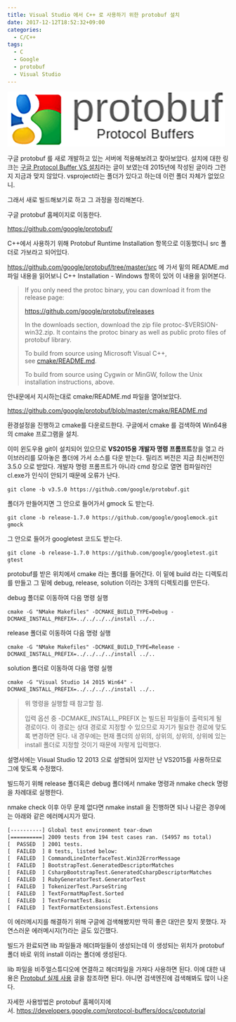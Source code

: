 ```yaml
---
title: Visual Studio 에서 C++ 로 사용하기 위한 protobuf 설치
date: 2017-12-12T18:52:32+09:00
categories:
  - C/C++
tags:
  - C
  - Google
  - protobuf
  - Visual Studio
---
```


![](/assets/images/protobuf.png)

구글 protobuf 를 새로 개발하고 있는 서버에 적용해보려고 찾아보았다. 설치에 대한 링크는 [구글 Protocol Buffer VS 설치](http://blog.naver.com/aigis21/220413192943)라는 글이 보였는데 2015년에 작성된 글이라 그런지 지금과 맞지 않았다. vsproject라는 폴더가 있다고 하는데 이런 폴더 자체가 없었으니.

그래서 새로 빌드해보기로 하고 그 과정을 정리해본다.

구글 protobuf 홈페이지로 이동한다.

<https://github.com/google/protobuf/>

C++에서 사용하기 위해 Protobuf Runtime Installation 항목으로 이동했더니 src 폴더로 가보라고 되어있다.

<https://github.com/google/protobuf/tree/master/src> 에 가서 밑의 README.md 파일 내용을 읽어보니 C++ Installation - Windows 항목이 있어 이 내용을 읽어본다.

> If you only need the protoc binary, you can download it from the release page:
>
> <https://github.com/google/protobuf/releases>
>
> In the downloads section, download the zip file protoc-$VERSION-win32.zip. It contains the protoc binary as well as public proto files of protobuf library.
>
> To build from source using Microsoft Visual C++, see [cmake/README.md](https://github.com/google/protobuf/blob/master/cmake/README.md).
>
> To build from source using Cygwin or MinGW, follow the Unix installation instructions, above.

안내문에서 지시하는대로 cmake/README.md 파일을 열어보았다.

<https://github.com/google/protobuf/blob/master/cmake/README.md>

환경설정을 진행하고 cmake를 다운로드한다. 구글에서 cmake 를 검색하여 Win64용의 cmake 프로그램을 설치.

이미 윈도우용 git이 설치되어 있으므로 **VS2015용 개발자 명령 프롬프트**창을 열고 라이브러리를 모아놓은 폴더에 가서 소스를 다운 받는다. 릴리즈 버전은 지금 최신버전인 3.5.0 으로 받았다. 개발자 명령 프롬프트가 아니라 cmd 창으로 열면 컴파일러인 cl.exe가 인식이 안되기 때문에 오류가 난다.

```
git clone -b v3.5.0 https://github.com/google/protobuf.git
```

폴더가 만들어지면 그 안으로 들어가서 gmock 도 받는다.

```
git clone -b release-1.7.0 https://github.com/google/googlemock.git gmock
```

그 안으로 들어가 googletest 코드도 받는다.

```
git clone -b release-1.7.0 https://github.com/google/googletest.git gtest
```

protobuf를 받은 위치에서 cmake 라는 폴더를 들어간다. 이 밑에 build 라는 디렉토리를 만들고 그 밑에 debug, release, solution 이라는 3개의 디렉토리를 만든다.

debug 폴더로 이동하여 다음 명령 실행

```
cmake -G "NMake Makefiles" -DCMAKE_BUILD_TYPE=Debug -DCMAKE_INSTALL_PREFIX=../../../../install ../..
```

release 폴더로 이동하여 다음 명령 실행

```
cmake -G "NMake Makefiles" -DCMAKE_BUILD_TYPE=Release -DCMAKE_INSTALL_PREFIX=../../../../install ../..
```

solution 폴더로 이동하여 다음 명령 실행

```
cmake -G "Visual Studio 14 2015 Win64" -DCMAKE_INSTALL_PREFIX=../../../../install ../..
```

> 위 명령을 실행할 때 참고할 점.
>
> 입력 옵션 중 -DCMAKE\_INSTALL\_PREFIX 는 빌드된 파일들이 출력되게 될 경로이다. 이 경로는 상대 경로로 지정할 수 있으므로 자기가 필요한 경로에 맞도록 변경하면 된다. 내 경우에는 현재 폴더의 상위의, 상위의, 상위의, 상위에 있는 install 폴더로 지정할 것이기 때문에 저렇게 입력했다.

설명서에는 Visual Studio 12 2013 으로 설명되어 있지만 난 VS2015를 사용하므로 그에 맞도록 수정했다.

빌드하기 위해 release 폴더혹은 debug 폴더에서 nmake 명령과 nmake check 명령을 차례대로 실행한다.

nmake check 이후 아무 문제 없다면 nmake install 을 진행하면 되나 나같은 경우에는 아래와 같은 에러메시지가 떴다.

```
[----------] Global test environment tear-down
[==========] 2009 tests from 194 test cases ran. (54957 ms total)
[  PASSED  ] 2001 tests.
[  FAILED  ] 8 tests, listed below:
[  FAILED  ] CommandLineInterfaceTest.Win32ErrorMessage
[  FAILED  ] BootstrapTest.GeneratedDescriptorMatches
[  FAILED  ] CsharpBootstrapTest.GeneratedCsharpDescriptorMatches
[  FAILED  ] RubyGeneratorTest.GeneratorTest
[  FAILED  ] TokenizerTest.ParseString
[  FAILED  ] TextFormatMapTest.Sorted
[  FAILED  ] TextFormatTest.Basic
[  FAILED  ] TextFormatExtensionsTest.Extensions
```

이 에러메시지를 해결하기 위해 구글에 검색해봤지만 딱히 좋은 대안은 찾지 못했다. 자연스러운 에러메시지(?)라는 글도 있긴했다.

빌드가 완료되면 lib 파일들과 헤더파일들이 생성되는데 이 생성되는 위치가 protobuf 폴더 바로 위의 install 이라는 폴더에 생성된다.

lib 파일을 비주얼스튜디오에 연결하고 헤더파일을 가져다 사용하면 된다. 이에 대한 내용은 [Protobuf 실제 사용](http://blog.naver.com/aigis21/220413615488) 글을 참조하면 된다. 아니면 검색엔진에 검색해봐도 많이 나온다.

자세한 사용방법은 protobuf 홈페이지에서. <https://developers.google.com/protocol-buffers/docs/cpptutorial>
